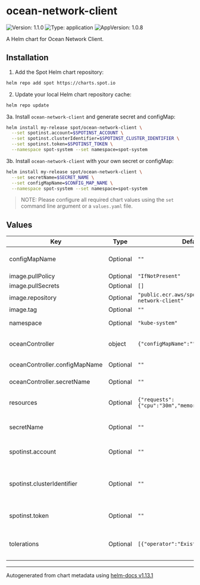 # ocean-network-client

![Version: 1.1.0](https://img.shields.io/badge/Version-1.1.0-informational?style=flat-square) ![Type: application](https://img.shields.io/badge/Type-application-informational?style=flat-square) ![AppVersion: 1.0.8](https://img.shields.io/badge/AppVersion-1.0.8-informational?style=flat-square)

A Helm chart for Ocean Network Client.

## Installation

1. Add the Spot Helm chart repository:

```sh
helm repo add spot https://charts.spot.io
```

2. Update your local Helm chart repository cache:

```sh
helm repo update
```

3a. Install `ocean-network-client` and generate secret and configMap:
```sh
helm install my-release spot/ocean-network-client \
  --set spotinst.account=$SPOTINST_ACCOUNT \
  --set spotinst.clusterIdentifier=$SPOTINST_CLUSTER_IDENTIFIER \
  --set spotinst.token=$SPOTINST_TOKEN \
  --namespace spot-system --set namespace=spot-system
```

3b. Install `ocean-network-client` with your own secret or configMap:
```sh
helm install my-release spot/ocean-network-client \
  --set secretName=$SECRET_NAME \
  --set configMapName=$CONFIG_MAP_NAME \
  --namespace spot-system --set namespace=spot-system
```

> NOTE: Please configure all required chart values using the `set` command line argument or a `values.yaml` file.

## Values

| Key | Type | Default | Description |
|-----|------|---------|-------------|
| configMapName | Optional | `""` | ConfigMap name to use. In case spotinst.clusterIdentifier is provided, this overrides the name of the created configMap. |
| image.pullPolicy | Optional | `"IfNotPresent"` | Image pull policy. |
| image.pullSecrets | Optional | `[]` | Image pull secrets. |
| image.repository | Optional | `"public.ecr.aws/spotinst/spot-network-client"` | Image repository. |
| image.tag | Optional | `""` | Image tag. Defaults to `.Chart.AppVersion`. |
| namespace | Optional | `"kube-system"` | Namespace where components should be installed. |
| oceanController | object | `{"configMapName":"","secretName":""}` | Reference secret and configMap for the Ocean Controller. Deprecated in favor of secret and configMap objects |
| oceanController.configMapName | Optional | `""` | ConfigMap name. Deprecated use configMapName instead |
| oceanController.secretName | Optional | `""` | Secret name. Deprecated use secretName instead. |
| resources | Optional | `{"requests":{"cpu":"30m","memory":"150Mi"}}` | Resource requests and limits. Ref: http://kubernetes.io/docs/user-guide/compute-resources/ |
| secretName | Optional | `""` | Secret name to use. In case spotinst.token, spotinst.account are provided, this overrides the name of the created secret. |
| spotinst.account | Optional | `""` | Spot Account. Ref: https://docs.spot.io/administration/organizations?id=account |
| spotinst.clusterIdentifier | Optional | `""` | Unique identifier used by the Ocean Controller to connect between the Ocean backend and the Kubernetes cluster. Ref: https://docs.spot.io/ocean/tutorials/spot-kubernetes-controller/ |
| spotinst.token | Optional | `""` | Spot Token. Ref: https://docs.spot.io/administration/api/create-api-token |
| tolerations | Optional | `[{"operator":"Exists"}]` | Tolerations - Enable pods to run an all nodes in cluster Ref: https://kubernetes.io/docs/concepts/scheduling-eviction/taint-and-toleration/ |

----------------------------------------------
Autogenerated from chart metadata using [helm-docs v1.13.1](https://github.com/norwoodj/helm-docs/releases/v1.13.1)
